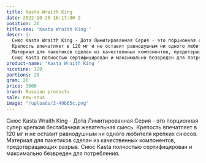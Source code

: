 ```yaml
---
title: Kasta Wraith King
date: 2022-10-20 16:17:00 Z
position: 26
title-seo: 'Kasta Wraith King '
descr: |-
  Снюс Kasta Wraith King - Дота Лимитированная Серия - это порционная супер крепкая бестабачная жевательная смесь.
  Крепость впечатляет в 120 мг и не оставит равнодушным ни одного любителя крепких снюсов.
  Материал для пакетиков сделан из качественных компонентов, предотвращающих разрыв.
  Снюс Kasta полностью сертифицирован и максимально безвреден для потребления.
product-name: 'Kasta Wraith King '
nicotine: 120
portions: 20
gram: 20
price: 3000
brand: Russian products
sale: new-snus
image: "/uploads/2-49b65c.png"
---
```


Снюс Kasta Wraith King - Дота Лимитированная Серия - это порционная супер крепкая бестабачная жевательная смесь.
Крепость впечатляет в 120 мг и не оставит равнодушным ни одного любителя крепких снюсов.
Материал для пакетиков сделан из качественных компонентов, предотвращающих разрыв.
Снюс Kasta полностью сертифицирован и максимально безвреден для потребления.